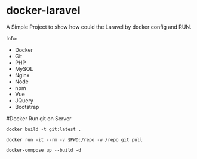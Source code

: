 # docker-laravel
A Simple Project to show how could the Laravel by docker config and RUN.


Info:
  - Docker
  - Git
  - PHP
  - MySQL
  - Nginx
  - Node
  - npm
  - Vue
  - JQuery
  - Bootstrap

#Docker
Run git on Server
```
docker build -t git:latest .
```

```
docker run -it --rm -v $PWD:/repo -w /repo git pull
```

```
docker-compose up --build -d
```

